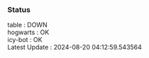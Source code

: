 ### Status


table : DOWN  
hogwarts : OK  
icy-bot : OK  
Latest Update : 2024-08-20 04:12:59.543564
